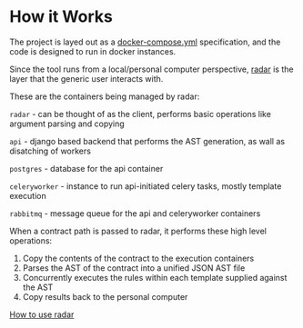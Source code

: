 # How it Works

The project is layed out as a [docker-compose.yml](https://github.com/auditware/radar/blob/main/docker-compose.yml) specification, and the code is designed to run in docker instances.

Since the tool runs from a local/personal computer perspective, [radar](https://github.com/auditware/radar/blob/main/radar) is the layer that the generic user interacts with.

These are the containers being managed by radar:

`radar` - can be thought of as the client, performs basic operations like argument parsing and copying

`api` - django based backend that performs the AST generation, as wall as disatching of workers

`postgres` - database for the api container

`celeryworker` - instance to run api-initiated celery tasks, mostly template execution

`rabbitmq` - message queue for the api and celeryworker containers

When a contract path is passed to radar, it performs these high level operations:

1. Copy the contents of the contract to the execution containers
2. Parses the AST of the contract into a unified JSON AST file
3. Concurrently executes the rules within each template supplied against the AST
4. Copy results back to the personal computer

[How to use radar](https://github.com/auditware/radar/wiki/How-to-Use)
